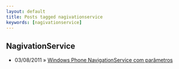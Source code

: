 ```yaml
---
layout: default
title: Posts tagged nagivationservice
keywords: [nagivationservice]
---
```

<h2 class="category">NagivationService</h2>
<ul class="posts">
<li>
<p>
<span class="date">03/08/2011</span> &raquo; 
<a href="/blog/windows-phone-navigationservice-com-parametros">Windows Phone NavigationService com parâmetros</a>
</p>
</li> 
</ul>
